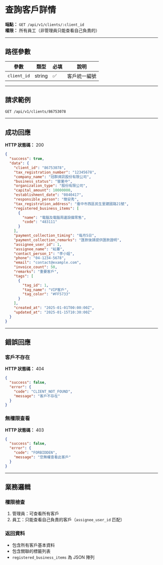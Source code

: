 # 查詢客戶詳情

**端點：** `GET /api/v1/clients/:client_id`  
**權限：** 所有員工（非管理員只能查看自己負責的）

---

## 路徑參數

| 參數 | 類型 | 必填 | 說明 |
|-----|------|------|------|
| `client_id` | string | ✅ | 客戶統一編號 |

---

## 請求範例

```bash
GET /api/v1/clients/86753078
```

---

## 成功回應

**HTTP 狀態碼：** 200

```json
{
  "success": true,
  "data": {
    "client_id": "86753078",
    "tax_registration_number": "12345678",
    "company_name": "冠群資訊股份有限公司",
    "business_status": "營業中",
    "organization_type": "股份有限公司",
    "capital_amount": 10000000,
    "establishment_date": "0840417",
    "responsible_person": "簡安秀",
    "tax_registration_address": "臺中市西區民生里建國路21號",
    "registered_business_items": [
      {
        "name": "電腦及電腦周邊設備零售",
        "code": "483111"
      }
    ],
    "payment_collection_timing": "每月5日",
    "payment_collection_remarks": "匯款後請提供匯款證明",
    "assignee_user_id": 1,
    "assignee_name": "紜蓁",
    "contact_person_1": "李小姐",
    "phone": "04-1234-5678",
    "email": "contact@example.com",
    "invoice_count": 50,
    "remarks": "重要客戶",
    "tags": [
      {
        "tag_id": 1,
        "tag_name": "VIP客戶",
        "tag_color": "#FF5733"
      }
    ],
    "created_at": "2025-01-01T00:00:00Z",
    "updated_at": "2025-01-15T10:30:00Z"
  }
}
```

---

## 錯誤回應

### 客戶不存在
**HTTP 狀態碼：** 404
```json
{
  "success": false,
  "error": {
    "code": "CLIENT_NOT_FOUND",
    "message": "客戶不存在"
  }
}
```

### 無權限查看
**HTTP 狀態碼：** 403
```json
{
  "success": false,
  "error": {
    "code": "FORBIDDEN",
    "message": "您無權查看此客戶"
  }
}
```

---

## 業務邏輯

### 權限檢查
1. 管理員：可查看所有客戶
2. 員工：只能查看自己負責的客戶（`assignee_user_id` 匹配）

### 返回資料
- 包含所有客戶基本資料
- 包含關聯的標籤列表
- `registered_business_items` 為 JSON 陣列





